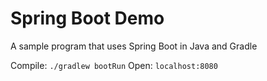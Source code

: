 # Spring Boot Demo

A sample program that uses Spring Boot in Java and Gradle

Compile: `./gradlew bootRun`
Open: `localhost:8080`
